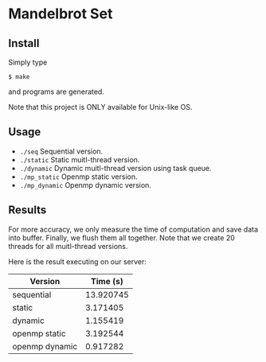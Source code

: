 # Mandelbrot Set

## Install

Simply type

    $ make

and programs are generated.

Note that this project is ONLY available for Unix-like OS.

## Usage

- `./seq` Sequential version.
- `./static` Static muitl-thread version.
- `./dynamic` Dynamic muitl-thread version using task queue.
- `./mp_static` Openmp static version.
- `./mp_dynamic` Openmp dynamic version.

## Results

For more accuracy, we only measure the time of computation and save data into buffer. Finally, we flush them all together. Note that we create 20 threads for all muitl-thread versions.

Here is the result executing on our server:

Version    | Time (s)  |
---------- | --------- |
sequential | 13.920745 |
static     | 3.171405  |
dynamic    | 1.155419  |
openmp static | 3.192544 |
openmp dynamic | 0.917282 |
